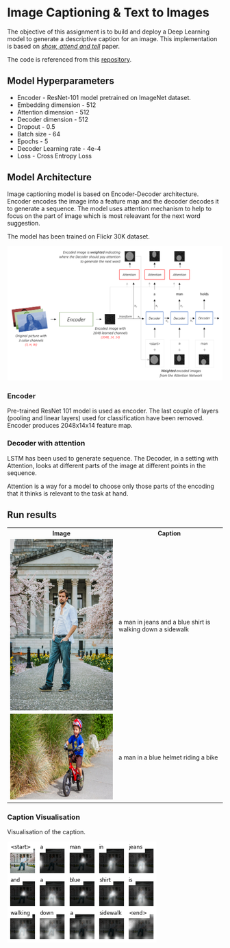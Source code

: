 # Image Captioning & Text to Images

The objective of this assignment is to build and deploy a Deep Learning model to generate a descriptive caption for an image.
This implementation is based on *[show, attend and tell](https://arxiv.org/pdf/1502.03044.pdf)* paper.

The code is referenced from this [repository](https://github.com/sgrvinod/a-PyTorch-Tutorial-to-Image-Captioning).

## Model Hyperparameters

* Encoder - ResNet-101 model pretrained on ImageNet dataset.
* Embedding dimension - 512
* Attention dimension - 512
* Decoder dimension - 512
* Dropout - 0.5
* Batch size - 64
* Epochs - 5
* Decoder Learning rate - 4e-4
* Loss - Cross Entropy Loss


## Model Architecture

Image captioning model is based on Encoder-Decoder architecture. Encoder encodes the image into a feature map and the decoder decodes it to generate a sequence. The model uses attention mechanism to help to focus on the part of image which is most releavant for the next word suggestion.

The model has been trained on Flickr 30K dataset.

![](images/model.png)


### Encoder

Pre-trained ResNet 101 model is used as encoder. The last couple of layers (pooling and linear layers) used for classification have been removed. Encoder produces 2048x14x14 feature map. 

### Decoder with attention

LSTM has been used to generate sequence. The Decoder, in a setting with Attention, looks at different parts of the image at different points in the sequence.

Attention is a way for a model to choose only those parts of the encoding that it thinks is relevant to the task at hand.


## Run results

<TABLE>
  <TR>
    <TH>Image</TH>
    <TH>Caption</TH>
  </TR>
   <TR>
      <TD><img src="images/man.jpg" alt="image_1"	title="image_1" width="300" height="400" /></TD>
      <TD>a man in jeans and a blue shirt is walking down a sidewalk</TD>
   </TR>
  <TR>
      <TD><img src="images/bike.jpg" alt="image_2"	title="image_2" width="400" height="200" /></TD>
      <TD>a man in a blue helmet riding a bike</TD>
   </TR>
</TABLE>

### Caption Visualisation

Visualisation of the caption.

![](images/caption_vis.png)



